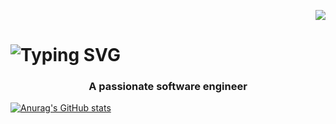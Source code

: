 
<p align="right">
  <img src="https://visitor-badge.laobi.icu/badge?page_id=kennethcxv.visitor-badge&left_color=red&right_color=green&left_text=visitors">
</p>
<h1 align="center>
    <a href="https://git.io/typing-svg">
        <img src="https://readme-typing-svg.demolab.com?font=Arial&weight=800&size=35&pause=300&color=008000&vCenter=true&random=false&width=435&lines=Hi+There%F0%9F%91%8B;I'm+Kenneth+Camacho!;" alt="Typing SVG" />
    </a>
</h1>


<h3 align="center">A passionate software engineer</h3>

[![Anurag's GitHub stats](https://github-readme-stats.vercel.app/api?username=kennethcxv)](https://github.com/anuraghazra/github-readme-stats)
